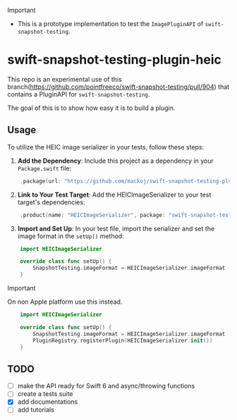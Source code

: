 > [!IMPORTANT]  
> - This is a prototype implementation to test the `ImagePluginAPI` of `swift-snapshot-testing`.

# swift-snapshot-testing-plugin-heic

This repo is an experimental use of this branch(https://github.com/pointfreeco/swift-snapshot-testing/pull/904) that contains a PluginAPI for `swift-snapshot-testing`.

The goal of this is to show how easy it is to build a plugin.

## Usage

To utilize the HEIC image serializer in your tests, follow these steps:

1. **Add the Dependency**: Include this project as a dependency in your `Package.swift` file:

```swift
    .package(url: "https://github.com/mackoj/swift-snapshot-testing-plugin-heic.git", revision: "0.0.1"),
```

2. **Link to Your Test Target**: Add the HEICImageSerializer to your test target's dependencies:

```swift
    .product(name: "HEICImageSerializer", package: "swift-snapshot-testing-plugin-heic"),
```

3. **Import and Set Up**: In your test file, import the serializer and set the image format in the `setUp()` method:

```swift
    import HEICImageSerializer

    override class func setUp() {
        SnapshotTesting.imageFormat = HEICImageSerializer.imageFormat
    }
```

> [!IMPORTANT]  
> On non Apple platform use this instead.

```swift
    import HEICImageSerializer

    override class func setUp() {
        SnapshotTesting.imageFormat = HEICImageSerializer.imageFormat
        PluginRegistry.registerPlugin(HEICImageSerializer.init())
    }
```

## TODO

- [ ] make the API ready for Swift 6 and async/throwing functions
- [ ] create a tests suite
- [x] add documentations
- [ ] add tutorials
